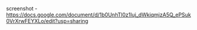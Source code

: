 
screenshot - https://docs.google.com/document/d/1b0UnhTl0z1luj_dWkiqmjzA5Q_ePSuk0VrXrwFEYXLo/edit?usp=sharing
